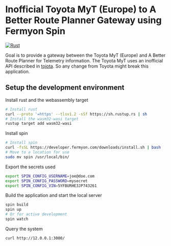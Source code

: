 # Inofficial Toyota MyT (Europe) to A Better Route Planner Gateway using Fermyon Spin

[![Rust](https://github.com/avrabe/spin_myT2ABRP/actions/workflows/rust.yml/badge.svg)](https://github.com/avrabe/spin_myT2ABRP/actions/workflows/rust.yml)

Goal is to provide a gateway between the Toyota MyT (Europe) and A Better Route Planner for Telemetry information. The Toyota MyT uses an inofficial API described in [tojota]. So any change from Toyota might break this application.

## Setup the development environment

Install rust and the webassembly target

```sh
# Install rust
curl --proto '=https' --tlsv1.2 -sSf https://sh.rustup.rs | sh
# Install the wasm32-wasi target
rustup target add wasm32-wasi
```

Install spin

```sh
# Install spin
curl -fsSL https://developer.fermyon.com/downloads/install.sh | bash
# Move to a location for use
sudo mv spin /usr/local/bin/
```

Export the secrets used

```sh
export SPIN_CONFIG_USERNAME=joe@doe.com
export SPIN_CONFIG_PASSWORD=mysecret
export SPIN_CONFIG_VIN=5YFBURHE3JP743261
```

Build the application and start the local server

```sh
spin build
spin up
# Or for active development
spin watch
```

Query the system

```sh
curl http://12.0.0.1:3000/
```

[tojota]: ttps://github.com/calmjm/tojota/tree/maste
